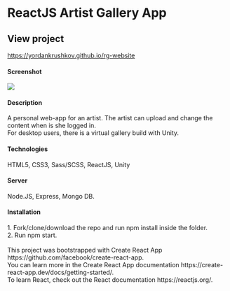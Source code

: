 <h1>ReactJS Artist Gallery App</h1>

<h2>View project</h2>

https://yordankrushkov.github.io/rg-website

<h4>Screenshot</h4>
<img src="https://res.cloudinary.com/zltgrd/image/upload/v1614845150/ArtGallery_pxezb8.png"/>


<h4>Description</h4>
A personal web-app for an artist. 
The artist can upload and change the content when is she logged in. <br/>
For desktop users, there is a virtual gallery build with Unity.

<h4>Technologies</h4>
HTML5, CSS3, Sass/SCSS, ReactJS, Unity

<h4>Server</h4>
Node.JS, Express, Mongo DB.

<h4>Installation</h4>
1. Fork/clone/download the repo and run npm install inside the folder.<br/> 
2. Run npm start.<br/> 
<br/> 
This project was bootstrapped with Create React App https://github.com/facebook/create-react-app.<br/> 
You can learn more in the Create React App documentation https://create-react-app.dev/docs/getting-started/.<br/> 
To learn React, check out the React documentation https://reactjs.org/.

